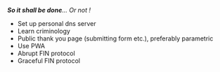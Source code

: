  _**So it shall be done**... Or not !_
 
 - Set up personal dns server
 - Learn criminology
 - Public thank you page (submitting form etc.), preferably parametric
 - Use PWA 
 - Abrupt FIN protocol
 - Graceful FIN protocol
